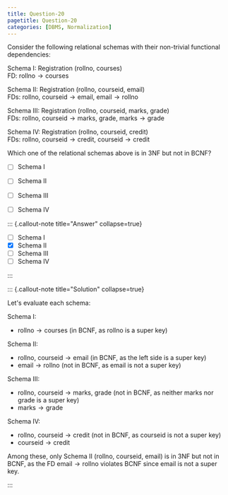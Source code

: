 ```yaml
---
title: Question-20
pagetitle: Question-20
categories: [DBMS, Normalization]
---
```



Consider the following relational schemas with their non-trivial functional dependencies:

Schema I: Registration ($\text{rollno, courses}$)  
FD: $\text{rollno} \rightarrow \text{courses}$

Schema II: Registration ($\text{rollno, courseid, email}$)  
FDs: $\text{rollno, courseid} \rightarrow \text{email}$, $\text{email} \rightarrow \text{rollno}$

Schema III: Registration ($\text{rollno, courseid, marks, grade}$)  
FDs: $\text{rollno, courseid} \rightarrow \text{marks, grade}$, $\text{marks} \rightarrow \text{grade}$

Schema IV: Registration ($\text{rollno, courseid, credit}$)  
FDs: $\text{rollno, courseid} \rightarrow \text{credit}$, $\text{courseid} \rightarrow \text{credit}$

Which one of the relational schemas above is in 3NF but not in BCNF?

- [ ] Schema I
- [ ] Schema II
- [ ] Schema III
- [ ] Schema IV



::: {.callout-note title="Answer" collapse=true}

- [ ] Schema I
- [x] Schema II
- [ ] Schema III
- [ ] Schema IV

:::



::: {.callout-note title="Solution" collapse=true}

Let's evaluate each schema:

Schema I: 
- $\text{rollno} \rightarrow \text{courses}$ (in BCNF, as $\text{rollno}$ is a super key)

Schema II:
- $\text{rollno, courseid} \rightarrow \text{email}$ (in BCNF, as the left side is a super key)
- $\text{email} \rightarrow \text{rollno}$ (not in BCNF, as $\text{email}$ is not a super key)

Schema III:
- $\text{rollno, courseid} \rightarrow \text{marks, grade}$ (not in BCNF, as neither $\text{marks}$ nor $\text{grade}$ is a super key)
- $\text{marks} \rightarrow \text{grade}$

Schema IV:
- $\text{rollno, courseid} \rightarrow \text{credit}$ (not in BCNF, as $\text{courseid}$ is not a super key)
- $\text{courseid} \rightarrow \text{credit}$

Among these, only Schema II ($\text{rollno, courseid, email}$) is in 3NF but not in BCNF, as the FD $\text{email} \rightarrow \text{rollno}$ violates BCNF since $\text{email}$ is not a super key.

:::